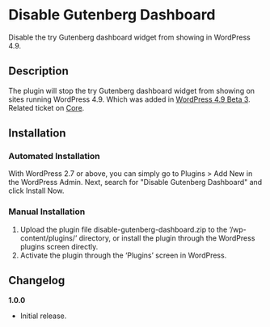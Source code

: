 # Disable Gutenberg Dashboard
Disable the try Gutenberg dashboard widget from showing in WordPress 4.9.

## Description

The plugin will stop the try Gutenberg dashboard widget from showing on sites running WordPress 4.9. Which was added in [WordPress 4.9 Beta 3](https://wordpress.org/news/2017/10/wordpress-4-9-beta-3/). Related ticket on [Core](https://core.trac.wordpress.org/ticket/41316).

## Installation


### Automated Installation

With WordPress 2.7 or above, you can simply go to Plugins > Add New in the WordPress Admin. Next, search for "Disable Gutenberg Dashboard" and click Install Now. 

### Manual Installation

1. Upload the plugin file disable-gutenberg-dashboard.zip to the ‘/wp-content/plugins/’ directory, or install the plugin through the WordPress plugins screen directly.
2. Activate the plugin through the ‘Plugins’ screen in WordPress.

## Changelog

**1.0.0**
* Initial release.
